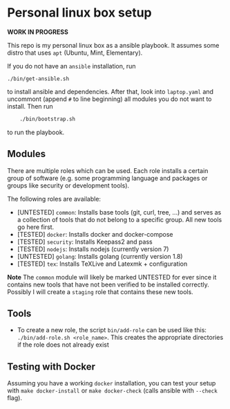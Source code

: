 # Personal linux box setup

**WORK IN PROGRESS**

This repo is my personal linux box as a ansible playbook.
It assumes some distro that uses `apt` (Ubuntu, Mint, Elementary).

If you do not have an `ansible` installation, run

    ./bin/get-ansible.sh

to install ansible and dependencies. After that, look into
`laptop.yaml` and uncommont (append `#` to line beginning) all modules you do not want to install.
Then run

```sh
    ./bin/bootstrap.sh
```

to run the playbook.

## Modules

There are multiple roles which can be used. Each role installs a certain
group of software (e.g. some programming language and packages or groups like 
security or development tools).

The following roles are available:

- [UNTESTED] `common`: Installs base tools (git, curl, tree, ...) and serves as a collection
of tools that do not belong to a specific group. All new tools go here first.
- [TESTED] `docker`: Installs docker and docker-compose
- [TESTED] `security`: Installs Keepass2 and pass 
- [TESTED] `nodejs`: Installs nodejs (currently version 7)
- [UNTESTED] `golang`: Installs golang (currently version 1.8)
- [TESTED] `tex`: Installs TeXLive and Latexmk + configuration

**Note** The `common` module will likely be marked UNTESTED for ever since it 
contains new tools that have not been verified to be installed correctly. 
Possibly I will create a `staging` role that contains these new tools.

## Tools

* To create a new role, the script `bin/add-role` can be used like this: `./bin/add-role.sh <role_name>`. This
creates the appropriate directories if the role does not already exist

## Testing with Docker

Assuming you have a working `docker` installation, you can test your setup
with `make docker-install` or `make docker-check` (calls ansible with `--check` flag).
